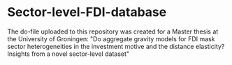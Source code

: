 # Sector-level-FDI-database
The do-file uploaded to this repository was created for a Master thesis at the University of Groningen: "Do aggregate gravity models for FDI mask sector heterogeneities in the investment motive and the distance elasticity? Insights from a novel sector-level dataset"
